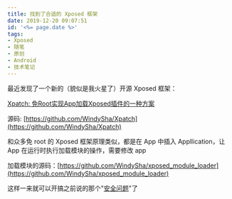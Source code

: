 ```yaml
---
title: 找到了合适的 Xposed 框架
date: 2019-12-20 09:07:51
id: '<%= page.date %>'
tags: 
- Xposed
- 随笔
- 原创
- Android
- 技术笔记
---
```

最近发现了一个新的（貌似是我火星了）开源 Xposed 框架：

[Xpatch: 免Root实现App加载Xposed插件的一种方案](https://windysha.github.io/2019/04/18/Xpatch-%E5%85%8DRoot%E5%AE%9E%E7%8E%B0App%E5%8A%A0%E8%BD%BDXposed%E6%8F%92%E4%BB%B6%E7%9A%84%E4%B8%80%E7%A7%8D%E6%96%B9%E6%A1%88/)

<!--more-->
源码: [https://github.com/WindySha/Xpatch](https://github.com/WindySha/Xpatch)

和众多免 root 的 Xposed 框架原理类似，都是在 App 中插入 Appllication，让 App 在运行时执行加载模块的操作，需要修改 app

加载模块的源码：[https://github.com/WindySha/xposed_module_loader](https://github.com/WindySha/xposed_module_loader)

这样一来就可以开搞之前说的那个"[安全问题](http://mlgmxyysd.meowcat.org/2019/11/02/new-xposed-security-problem/)"了